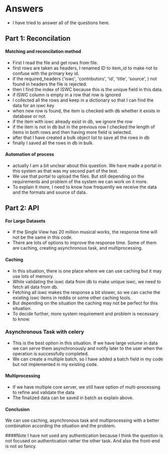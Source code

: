 # Answers
- I have tried to answer all of the questions here.
## Part 1: Reconcilation
#### Matching and reconcilation method
- First I read the file and get rows from file.
- first rows are taken as headers, I renamed ID to item_id to make not to confuse with the primary key id.
- if the required_headers ('iswc', 'contributors', 'id', 'title', 'source', ) not found in headers the file is rejected.
- then I find the index of ISWC because this is the unique field in this data.
- if ISWC column is empty in a row that row is ignored
- I collected all the rows and keep in a dictionary so that I can find the data for an iswc key
- when new row is found, the item is checked with db whether it exists in database or not.
- if the item with iswc already exist in db, we ignore the row
- if the item is not in db but in the previous row I checked the length of items in both rows and then having more field is selected.
- after that I have created a bulk object list to save all the rows in db
- finally I saved all the rows in db in bulk.

#### Automation of process
- actually I am a bit unclear about this question. We have made a portal in this system as that was my second part of the test. 
- We use that portal to upload the files. But still depending on the requirements and problem of the system we can work on it more. 
- To explain it more, I need to know how frequently we receive the data and the formats and source of data.


## Part 2: API 
#### For Large Datasets
- If the Single View has 20 million musical works, the response time will not be the same in this code.
- There are lots of options to improve the response time. Some of them are caching, creating asynchronous task, and multiprocessing.

#### Caching
- In this situation, there is one place where we can use caching but it may use lots of memory.
- While validating the iswc data from db to make unique iswc, we need to fetch all data from db.
- Fetching all iswc makes the response a bit slower, so we can cache the existing iswc items in reddis or some other caching tools.
- But depending on the situation the caching may not be perfect for this situation.
- To decide further, more system requirement and problem is necessary to know.

### Asynchronous Task with celery
- This is the best option in this situation. If we have large volume in data we can serve them asynchronously and notify later to the user when the operation is successfully completed.
- We can create a multiple batch, so I have added a batch field in my code but not implemented in my existing code.


#### Multiprocessing
- If we have multiple core server, we still have option of multi-processing to refine and validate the data
- The finalized data can be saved in batch as explain above.

#### Conclusion
We can use caching, asynchronous task and multiprocessing with a better combination according the situation and the problem.

####Note
I have not used any authentication because I think the question is not focused on authentication rather the other task.
And also the front-end is not so fancy.